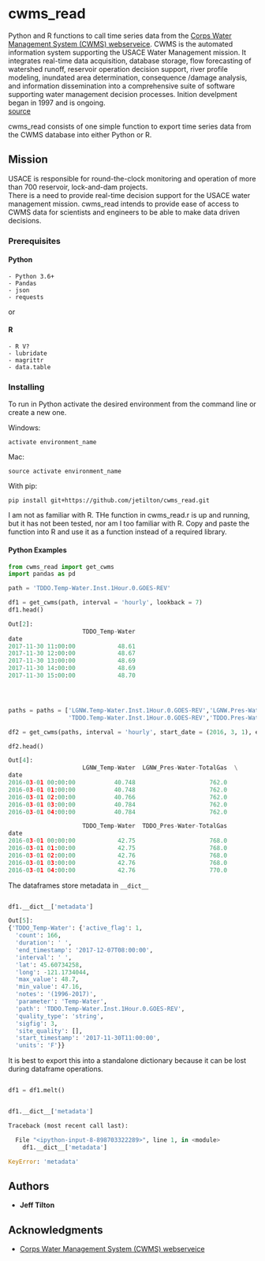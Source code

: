 # cwms_read

Python and R functions to call time series data from the [Corps Water Management System (CWMS) webserveice](https://github.com/gunnarleffler/hydroJSON).
CWMS is the automated information system supporting the USACE Water Management mission.
It integrates real-time data acquisition, database storage, flow forecasting of watershed runoff, reservoir operation decision support, river profile modeling, inundated area determination,
consequence /damage analysis, and information dissemination into a comprehensive suite of software supporting water management decision processes.  Inition develpment began in 1997 and is ongoing.  
[source](http://www.hec.usace.army.mil/FactSheets/CWMS/HEC_FactSheet_CWMS.pdf)

cwms_read consists of one simple function to export time series data from the CWMS database into either Python or R.  

## Mission
USACE is responsible for round-the-clock monitoring and operation of more than 700 reservoir, lock-and-dam projects.  
There is a need to provide real-time decision support for the USACE water management mission.
cwms_read intends to provide ease of access to CWMS data for scientists and engineers to be able to make data driven decisions.


### Prerequisites

#### Python 
    - Python 3.6+
    - Pandas
    - json
    - requests
or

#### R
    - R V?
    - lubridate
    - magrittr
    - data.table

### Installing

To run in Python activate the desired environment from the command line or create a new one.

Windows:
```
activate environment_name
```
Mac:
```
source activate environment_name
```
With pip:
```
pip install git+https://github.com/jetilton/cwms_read.git
```

I am not as familiar with R.  THe function in cwms_read.r is up and running, but it has not been tested, nor am I too 
familiar with R.  Copy and paste the function into R and use it as a function instead of a required library.



#### Python Examples

```python
from cwms_read import get_cwms
import pandas as pd

path = 'TDDO.Temp-Water.Inst.1Hour.0.GOES-REV'

df1 = get_cwms(path, interval = 'hourly', lookback = 7)
df1.head()

Out[2]: 
                     TDDO_Temp-Water
date                                
2017-11-30 11:00:00            48.61
2017-11-30 12:00:00            48.67
2017-11-30 13:00:00            48.69
2017-11-30 14:00:00            48.69
2017-11-30 15:00:00            48.70




paths = paths = ['LGNW.Temp-Water.Inst.1Hour.0.GOES-REV','LGNW.Pres-Water-TotalGas.Inst.1Hour.0.GOES-REV',
                 'TDDO.Temp-Water.Inst.1Hour.0.GOES-REV','TDDO.Pres-Water-TotalGas.Inst.1Hour.0.GOES-REV']

df2 = get_cwms(paths, interval = 'hourly', start_date = (2016, 3, 1), end_date = (2017, 3, 1), timezone = 'PST')

df2.head()

Out[4]: 
                     LGNW_Temp-Water  LGNW_Pres-Water-TotalGas  \
date                                                             
2016-03-01 00:00:00           40.748                     762.0   
2016-03-01 01:00:00           40.748                     762.0   
2016-03-01 02:00:00           40.766                     762.0   
2016-03-01 03:00:00           40.784                     762.0   
2016-03-01 04:00:00           40.784                     762.0   

                     TDDO_Temp-Water  TDDO_Pres-Water-TotalGas  
date                                                            
2016-03-01 00:00:00            42.75                     768.0  
2016-03-01 01:00:00            42.75                     768.0  
2016-03-01 02:00:00            42.76                     768.0  
2016-03-01 03:00:00            42.76                     768.0  
2016-03-01 04:00:00            42.76                     770.0  


```


The dataframes store metadata in `__dict__`

```python

df1.__dict__['metadata']

Out[5]: 
{'TDDO_Temp-Water': {'active_flag': 1,
  'count': 166,
  'duration': ' ',
  'end_timestamp': '2017-12-07T08:00:00',
  'interval': ' ',
  'lat': 45.60734258,
  'long': -121.1734044,
  'max_value': 48.7,
  'min_value': 47.16,
  'notes': '(1996-2017)',
  'parameter': 'Temp-Water',
  'path': 'TDDO.Temp-Water.Inst.1Hour.0.GOES-REV',
  'quality_type': 'string',
  'sigfig': 3,
  'site_quality': [],
  'start_timestamp': '2017-11-30T11:00:00',
  'units': 'F'}}

```

It is best to export this into a standalone dictionary because it can be lost during dataframe operations.

```python

df1 = df1.melt()


df1.__dict__['metadata']

Traceback (most recent call last):

  File "<ipython-input-8-898703322289>", line 1, in <module>
    df1.__dict__['metadata']

KeyError: 'metadata'
```

## Authors

* **Jeff Tilton**

## Acknowledgments

* [Corps Water Management System (CWMS) webserveice](https://github.com/gunnarleffler/hydroJSON)

